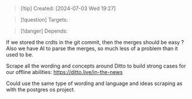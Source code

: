 
>[!tip] Created: [2024-07-03 Wed 19:27]

>[!question] Targets: 

>[!danger] Depends: 

If we stored the crdts in the git commit, then the merges should be easy ?
Also we have AI to parse the merges, so much less of a problem than it used to be.

Scrape all the wording and concepts around Ditto to build strong cases for our offline abilities: https://ditto.live/in-the-news

Could use the same type of wording and language and ideas scraping as with the postgres os project.